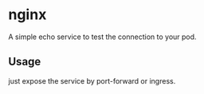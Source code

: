 # nginx

A simple echo service to test the connection to your pod.

## Usage

just expose the service by port-forward or ingress.